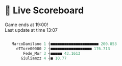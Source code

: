 # 🚩 Live Scoreboard
Game ends at 19:00!   
Last update at time 13:07
```R

   MarcoDamilano 1 ┤■■■■■■■■■■■■■■■■■■■■■ 200.853   
     eTTore00000 2 ┤■■■■■■■■■■■■■■■■■■ 176.713      
        Fede_Mor 3 ┤■■■■■ 43.1613                   
       Giuliamzz 4 ┤■ 10.77                         

```
